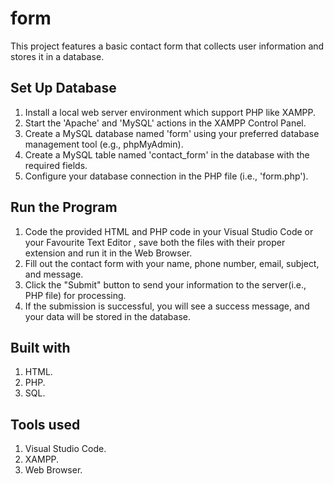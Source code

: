 # form
  
 This project features a basic contact form that collects user information and stores it in a database. 
  
 ## Set Up Database 
  
 1. Install a local web server environment which support PHP like XAMPP. 
 2. Start the 'Apache' and 'MySQL' actions in the XAMPP Control Panel. 
 3. Create a MySQL database named 'form' using your preferred database management tool (e.g., phpMyAdmin). 
 4. Create a MySQL table named 'contact_form' in the database with the required fields. 
 5. Configure your database connection in the PHP file (i.e., 'form.php'). 
  
 ## Run the Program 
  
 1. Code the provided HTML and PHP code in your Visual Studio Code or your Favourite Text Editor , save both the files with their proper extension and run it in the Web Browser. 
 2. Fill out the contact form with your name, phone number, email, subject, and message. 
 3. Click the "Submit" button to send your information to the server(i.e., PHP file) for processing. 
 4. If the submission is successful, you will see a success message, and your data will be stored in the database. 
  
 ## Built with 
  
 1. HTML. 
 2. PHP. 
 3. SQL. 
  
 ## Tools used  
  
 1. Visual Studio Code. 
 2. XAMPP. 
 3. Web Browser.